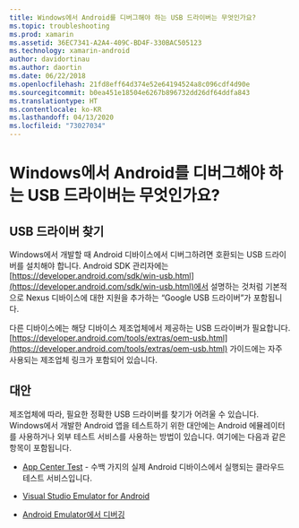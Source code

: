 ```yaml
---
title: Windows에서 Android를 디버그해야 하는 USB 드라이버는 무엇인가요?
ms.topic: troubleshooting
ms.prod: xamarin
ms.assetid: 36EC7341-A2A4-409C-BD4F-330BAC505123
ms.technology: xamarin-android
author: davidortinau
ms.author: daortin
ms.date: 06/22/2018
ms.openlocfilehash: 21fd8eff64d374e52e64194524a8c096cdf4d90e
ms.sourcegitcommit: b0ea451e18504e6267b896732dd26df64ddfa843
ms.translationtype: HT
ms.contentlocale: ko-KR
ms.lasthandoff: 04/13/2020
ms.locfileid: "73027034"
---
```

# <a name="what-usb-drivers-do-i-need-to-debug-android-on-windows"></a>Windows에서 Android를 디버그해야 하는 USB 드라이버는 무엇인가요?

## <a name="finding-usb-drivers"></a>USB 드라이버 찾기

Windows에서 개발할 때 Android 디바이스에서 디버그하려면 호환되는 USB 드라이버를 설치해야 합니다. Android SDK 관리자에는 [https://developer.android.com/sdk/win-usb.html](https://developer.android.com/sdk/win-usb.html)에서 설명하는 것처럼 기본적으로 Nexus 디바이스에 대한 지원을 추가하는 “Google USB 드라이버”가 포함됩니다.

다른 디바이스에는 해당 디바이스 제조업체에서 제공하는 USB 드라이버가 필요합니다. [https://developer.android.com/tools/extras/oem-usb.html](https://developer.android.com/tools/extras/oem-usb.html) 가이드에는 자주 사용되는 제조업체 링크가 포함되어 있습니다.

## <a name="alternatives"></a>대안

제조업체에 따라, 필요한 정확한 USB 드라이버를 찾기가 어려울 수 있습니다. Windows에서 개발한 Android 앱을 테스트하기 위한 대안에는 Android 에뮬레이터를 사용하거나 외부 테스트 서비스를 사용하는 방법이 있습니다. 여기에는 다음과 같은 항목이 포함됩니다.

- [App Center Test](https://docs.microsoft.com/appcenter/test-cloud/) - 수백 가지의 실제 Android 디바이스에서 실행되는 클라우드 테스트 서비스입니다.

- [Visual Studio Emulator for Android](https://visualstudio.microsoft.com/vs/msft-android-emulator/)

- [Android Emulator에서 디버깅](~/android/deploy-test/debugging/debug-on-emulator.md)
